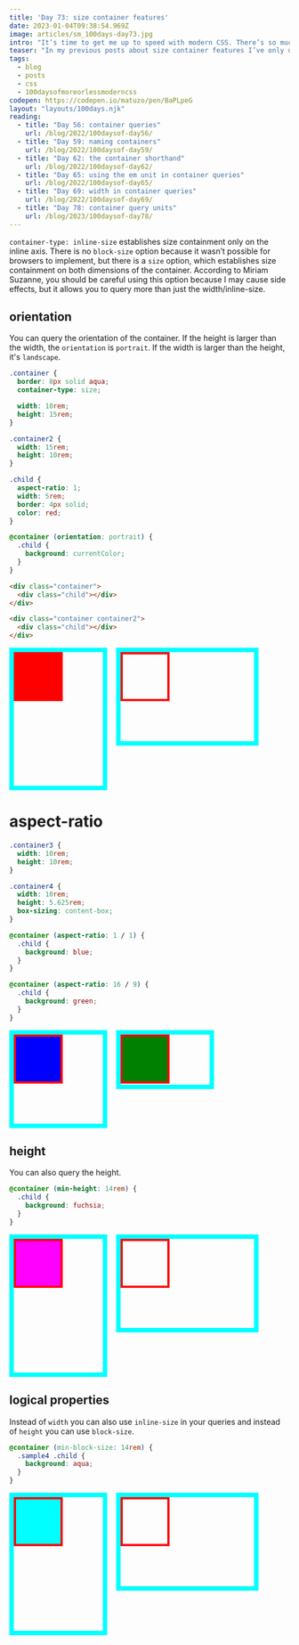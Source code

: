 ```yaml
---
title: 'Day 73: size container features'
date: 2023-01-04T09:38:54.969Z
image: articles/sm_100days-day73.jpg
intro: "It’s time to get me up to speed with modern CSS. There’s so much new in CSS that I know too little about. To change that I’ve started [#100DaysOfMoreOrLessModernCSS](/blog/2022/100-days-of-more-or-less-modern-css/). Why more or less modern CSS? Because some topics will be about cutting-edge features, while other stuff has been around for quite a while already, but I just have little to no experience with it."
teaser: "In my previous posts about size container features I’ve only used the `min-width` feature, but there’s actually more you can query."
tags:
  - blog
  - posts
  - css
  - 100daysofmoreorlessmoderncss
codepen: https://codepen.io/matuzo/pen/BaPLpeG
layout: "layouts/100days.njk"
reading:
  - title: "Day 56: container queries"
    url: /blog/2022/100daysof-day56/
  - title: "Day 59: naming containers"
    url: /blog/2022/100daysof-day59/
  - title: "Day 62: the container shorthand"
    url: /blog/2022/100daysof-day62/
  - title: "Day 65: using the em unit in container queries"
    url: /blog/2022/100daysof-day65/
  - title: "Day 69: width in container queries"
    url: /blog/2022/100daysof-day69/
  - title: "Day 78: container query units"
    url: /blog/2023/100daysof-day78/
---
```


`container-type: inline-size` establishes size containment only on the inline axis. There is no `block-size` option because it wasn’t possible for browsers to implement, but there is a `size` option, which establishes size containment on both dimensions of the container. According to Miriam Suzanne, you should be careful using this option because I may cause side effects, but it allows you to query more than just the width/inline-size.

## orientation

You can query the orientation of the container. If the height is larger than the width, the `orientation` is `portrait`. If the width is larger than the height, it's `landscape`.

<style>
  [data-sample] {
    display: flex;
    flex-wrap: wrap;
    gap: 1rem;
    align-items: start;
  }

  [data-sample] .container {
    border: 8px solid aqua;
    container-type: size;
    width: 10rem;
    height: 15rem;
  }

  [data-sample] .container2 {
    width: 15rem;
    height: 10rem;
  }

  [data-sample] .child {
    aspect-ratio: 1;
    width: 5rem;
    border: 4px solid;
    color: red;
  }

  @container (orientation: portrait) {
    [data-sample] .child {
      background: currentColor;
    }
  }

  [data-sample] .container3 {
    width: 10rem;
    height: 10rem;
  }
  
  [data-sample] .container4 {
    width: 10rem;
    height: 5.625rem;
    box-sizing: content-box;
  }

  @container (aspect-ratio: 1 / 1) {
    .sample2 .child {
      background: blue;
    }
  }

  @container (aspect-ratio: 16 / 9) {
    .sample2 .child {
      background: green;
    }
  }

  @container (min-height: 14rem) {
    .sample3 .child {
      background: fuchsia;
    }
  }

  @container (min-block-size: 14rem) {
    .sample4 .child {
      background: aqua;
    }
  }

</style>

```css
.container {
  border: 8px solid aqua;
  container-type: size;

  width: 10rem;
  height: 15rem;
}

.container2 {
  width: 15rem;
  height: 10rem;
}

.child {
  aspect-ratio: 1;
  width: 5rem;
  border: 4px solid;
  color: red;
}

@container (orientation: portrait) {
  .child {
    background: currentColor;
  }
}
```

```html
<div class="container">
  <div class="child"></div>
</div>

<div class="container container2">
  <div class="child"></div>
</div>
```

<div data-sample="demo: orientation" class="sample1">
<div class="container">
<div class="child">
  
</div>
</div>
<div class="container container2">
<div class="child">
  
</div>
</div>
</div>

# aspect-ratio

```css
.container3 {
  width: 10rem;
  height: 10rem;
}

.container4 {
  width: 10rem;
  height: 5.625rem;
  box-sizing: content-box;
}

@container (aspect-ratio: 1 / 1) {
  .child {
    background: blue;
  }
}

@container (aspect-ratio: 16 / 9) {
  .child {
    background: green;
  }
}
```

<div data-sample="demo: aspect-ratio" class="sample2">
<div class="container container3">
<div class="child">
  
</div>
</div>
<div class="container container4">
<div class="child">
  
</div>
</div>
</div>

## height

You can also query the height.

```css
@container (min-height: 14rem) {
  .child {
    background: fuchsia;
  }
}
```

<div data-sample="demo: aspect-ratio" class="sample3">
<div class="container container1">
<div class="child">
  
</div>
</div>
<div class="container container2">
<div class="child">
  
</div>
</div>
</div>

## logical properties

Instead of `width` you can also use `inline-size` in your queries and instead of `height` you can use `block-size`.

```css
@container (min-block-size: 14rem) {
  .sample4 .child {
    background: aqua;
  }
}
```

<div data-sample="demo: aspect-ratio" class="sample4">
<div class="container container1">
<div class="child">
  
</div>
</div>
<div class="container container2">
<div class="child">
  
</div>
</div>
</div>